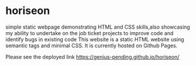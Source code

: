 # horiseon
simple static webpage demonstrating HTML and CSS skills,also showcasing my ability to undertake on the job ticket projects to improve code and identify bugs in existing code
This website is a static HTML website using semantic tags and minimal CSS. 
It is currently hosted on Github Pages.

Please see the deployed link https://genius-pending.github.io/horiseon/